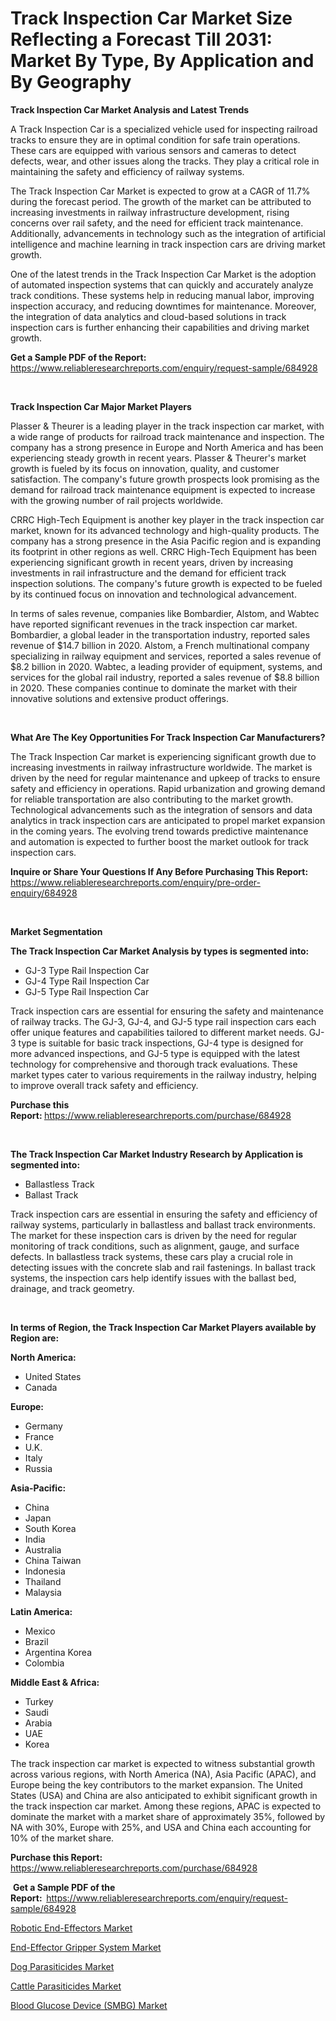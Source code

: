 <p><h1>Track Inspection Car Market Size Reflecting a Forecast Till 2031: Market By Type, By Application and By Geography</h1></p><p><strong>Track Inspection Car Market Analysis and Latest Trends</strong></p>
<p><p>A Track Inspection Car is a specialized vehicle used for inspecting railroad tracks to ensure they are in optimal condition for safe train operations. These cars are equipped with various sensors and cameras to detect defects, wear, and other issues along the tracks. They play a critical role in maintaining the safety and efficiency of railway systems.</p><p>The Track Inspection Car Market is expected to grow at a CAGR of 11.7% during the forecast period. The growth of the market can be attributed to increasing investments in railway infrastructure development, rising concerns over rail safety, and the need for efficient track maintenance. Additionally, advancements in technology such as the integration of artificial intelligence and machine learning in track inspection cars are driving market growth.</p><p>One of the latest trends in the Track Inspection Car Market is the adoption of automated inspection systems that can quickly and accurately analyze track conditions. These systems help in reducing manual labor, improving inspection accuracy, and reducing downtimes for maintenance. Moreover, the integration of data analytics and cloud-based solutions in track inspection cars is further enhancing their capabilities and driving market growth.</p></p>
<p><strong>Get a Sample PDF of the Report:&nbsp;</strong> <a href="https://www.reliableresearchreports.com/enquiry/request-sample/684928">https://www.reliableresearchreports.com/enquiry/request-sample/684928</a></p>
<p>&nbsp;</p>
<p><strong>Track Inspection Car Major Market Players</strong></p>
<p><p>Plasser & Theurer is a leading player in the track inspection car market, with a wide range of products for railroad track maintenance and inspection. The company has a strong presence in Europe and North America and has been experiencing steady growth in recent years. Plasser & Theurer's market growth is fueled by its focus on innovation, quality, and customer satisfaction. The company's future growth prospects look promising as the demand for railroad track maintenance equipment is expected to increase with the growing number of rail projects worldwide.</p><p>CRRC High-Tech Equipment is another key player in the track inspection car market, known for its advanced technology and high-quality products. The company has a strong presence in the Asia Pacific region and is expanding its footprint in other regions as well. CRRC High-Tech Equipment has been experiencing significant growth in recent years, driven by increasing investments in rail infrastructure and the demand for efficient track inspection solutions. The company's future growth is expected to be fueled by its continued focus on innovation and technological advancement.</p><p>In terms of sales revenue, companies like Bombardier, Alstom, and Wabtec have reported significant revenues in the track inspection car market. Bombardier, a global leader in the transportation industry, reported sales revenue of $14.7 billion in 2020. Alstom, a French multinational company specializing in railway equipment and services, reported a sales revenue of $8.2 billion in 2020. Wabtec, a leading provider of equipment, systems, and services for the global rail industry, reported a sales revenue of $8.8 billion in 2020. These companies continue to dominate the market with their innovative solutions and extensive product offerings.</p></p>
<p>&nbsp;</p>
<p><strong>What Are The Key Opportunities For Track Inspection Car Manufacturers?</strong></p>
<p><p>The Track Inspection Car market is experiencing significant growth due to increasing investments in railway infrastructure worldwide. The market is driven by the need for regular maintenance and upkeep of tracks to ensure safety and efficiency in operations. Rapid urbanization and growing demand for reliable transportation are also contributing to the market growth. Technological advancements such as the integration of sensors and data analytics in track inspection cars are anticipated to propel market expansion in the coming years. The evolving trend towards predictive maintenance and automation is expected to further boost the market outlook for track inspection cars.</p></p>
<p><strong>Inquire or Share Your Questions If Any Before Purchasing This Report:</strong> <a href="https://www.reliableresearchreports.com/enquiry/pre-order-enquiry/684928">https://www.reliableresearchreports.com/enquiry/pre-order-enquiry/684928</a></p>
<p>&nbsp;</p>
<p><strong>Market Segmentation</strong></p>
<p><strong>The Track Inspection Car Market Analysis by types is segmented into:</strong></p>
<p><ul><li>GJ-3 Type Rail Inspection Car</li><li>GJ-4 Type Rail Inspection Car</li><li>GJ-5 Type Rail Inspection Car</li></ul></p>
<p><p>Track inspection cars are essential for ensuring the safety and maintenance of railway tracks. The GJ-3, GJ-4, and GJ-5 type rail inspection cars each offer unique features and capabilities tailored to different market needs. GJ-3 type is suitable for basic track inspections, GJ-4 type is designed for more advanced inspections, and GJ-5 type is equipped with the latest technology for comprehensive and thorough track evaluations. These market types cater to various requirements in the railway industry, helping to improve overall track safety and efficiency.</p></p>
<p><strong>Purchase this Report:&nbsp;</strong><a href="https://www.reliableresearchreports.com/purchase/684928">https://www.reliableresearchreports.com/purchase/684928</a></p>
<p>&nbsp;</p>
<p><strong>The Track Inspection Car Market Industry Research by Application is segmented into:</strong></p>
<p><ul><li>Ballastless Track</li><li>Ballast Track</li></ul></p>
<p><p>Track inspection cars are essential in ensuring the safety and efficiency of railway systems, particularly in ballastless and ballast track environments. The market for these inspection cars is driven by the need for regular monitoring of track conditions, such as alignment, gauge, and surface defects. In ballastless track systems, these cars play a crucial role in detecting issues with the concrete slab and rail fastenings. In ballast track systems, the inspection cars help identify issues with the ballast bed, drainage, and track geometry.</p></p>
<p>&nbsp;</p>
<p><strong>In terms of Region, the Track Inspection Car Market Players available by Region are:</strong></p>
<p>
    <p> <strong> North America: </strong>
        <ul>
            <li>United States</li>
            <li>Canada</li>
        </ul>
        </p> 
    <p> <strong> Europe: </strong>
        <ul>
            <li>Germany</li>
            <li>France</li>
            <li>U.K.</li>
            <li>Italy</li>
            <li>Russia</li>
        </ul>
        </p> 
    <p> <strong> Asia-Pacific: </strong>
        <ul>
            <li>China</li>
            <li>Japan</li>
            <li>South Korea</li>
            <li>India</li>
            <li>Australia</li>
            <li>China Taiwan</li>
            <li>Indonesia</li>
            <li>Thailand</li>
            <li>Malaysia</li>
        </ul>
        </p> 
    <p> <strong> Latin America: </strong>
        <ul>
            <li>Mexico</li>
            <li>Brazil</li>
            <li>Argentina Korea</li>
            <li>Colombia</li>
        </ul>
        </p> 
    <p> <strong> Middle East & Africa: </strong>
        <ul>
            <li>Turkey</li>
            <li>Saudi</li>
            <li>Arabia</li>
            <li>UAE</li>
            <li>Korea</li>
        </ul>
    </p>
    </p>
<p><p>The track inspection car market is expected to witness substantial growth across various regions, with North America (NA), Asia Pacific (APAC), and Europe being the key contributors to the market expansion. The United States (USA) and China are also anticipated to exhibit significant growth in the track inspection car market. Among these regions, APAC is expected to dominate the market with a market share of approximately 35%, followed by NA with 30%, Europe with 25%, and USA and China each accounting for 10% of the market share.</p></p>
<p><strong>Purchase this Report: </strong><a href="https://www.reliableresearchreports.com/purchase/684928">https://www.reliableresearchreports.com/purchase/684928</a></p>
<p>&nbsp;<strong>Get a Sample PDF of the Report:&nbsp;&nbsp;</strong><a href="https://www.reliableresearchreports.com/enquiry/request-sample/684928">https://www.reliableresearchreports.com/enquiry/request-sample/684928</a></p>
<p><strong></strong></p>
<p><p><a href="https://skillful-vermicelli-b89.notion.site/Robotic-End-Effectors-Market-Dynamics-2024-2031-Also-about-Its-Market-Trends-Projections-and-Oppo-f851b8b35f8044f4bfc0cdf3420ffee6">Robotic End-Effectors Market</a></p><p><a href="https://simplistic-meeting-7ee.notion.site/End-Effector-Gripper-System-Market-Provides-a-Comprehensive-Analysis-Including-a-Macro-Overview-of-t-0dee2b8e86f742e199ca891d144b4e29">End-Effector Gripper System Market</a></p><p><a href="https://view.publitas.com/reportprime-1/dog-parasiticides-market-share-market-new-trends-analysis-report-by-type-by-application-by-end-use-by-region-and-segment-forecasts-2024-2031/">Dog Parasiticides Market</a></p><p><a href="https://view.publitas.com/reportprime-1/cattle-parasiticides-market-size-share-trends-analysis-report-by-material-by-type-by-end-user-by-region-and-segment-forecasts-2024-2031/">Cattle Parasiticides Market</a></p><p><a href="https://eight-handstand-8fb.notion.site/Blood-Glucose-Device-SMBG-Market-Size-Growth-Outlook-from-2024-to-2031-projecting-at-Market-s-Tr-f48648960c7e445aad8ac1cd5012badb">Blood Glucose Device (SMBG) Market</a></p></p>